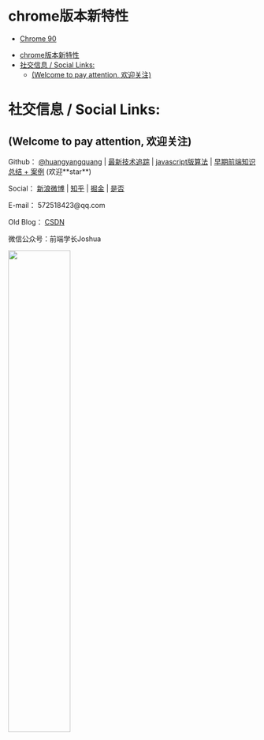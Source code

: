 # chrome版本新特性  

- [Chrome 90]()  
<!-- TOC -->

- [chrome版本新特性](#chrome版本新特性)
- [社交信息 / Social Links:](#社交信息--social-links)
  - [(Welcome to pay attention, 欢迎关注)](#welcome-to-pay-attention-欢迎关注)

<!-- /TOC -->


# 社交信息 / Social Links:
 ## (Welcome to pay attention, 欢迎关注)
<p>Github：
    <a target="_blank" href="https://github.com/huangyangquang">@huangyangquang</a> 
    | 
    <a target="_blank" href="https://github.com/huangyangquang/Latest-technology-tracking">最新技术追踪</a> 
    |
    <a target="_blank" href="https://github.com/huangyangquang/Algorithm">javascript版算法</a> 
    |
    <a target="_blank" href="https://github.com/huangyangquang/DEMO">早期前端知识总结 + 案例</a> (欢迎**star**)  
</p>
<p>Social：
    <a target="_blank" href="https://weibo.com/u/6385661354">新浪微博</a> 
    | 
    <a target="_blank" href="https://www.zhihu.com/people/cclv3">知乎</a>
    | 
    <a target="_blank" href="https://juejin.cn/user/2735240661699181">掘金</a>
    | 
    <a target="_blank" href="https://segmentfault.com/u/c_z7wgq/articles">是否</a>
</p>
<p>E-mail： 572518423@qq.com</p>
<p>Old Blog：
    <a target="_blank" href="https://blog.csdn.net/huangyangquan3?type=blog">CSDN</a>
</p>
<p>
    微信公众号：前端学长Joshua
</p>
<img src="../../../static/img/wechatQrCode.jpg" width="50%">


